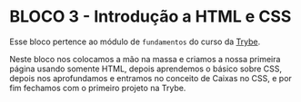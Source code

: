 # BLOCO 3 - Introdução a HTML e CSS

Esse bloco pertence ao módulo de `fundamentos` do curso da [Trybe](https://www.betrybe.com/).

Neste bloco nos colocamos a mão na massa e criamos a nossa primeira página usando somente HTML, depois aprendemos o básico sobre CSS, depois nos aprofundamos e entramos no conceito de Caixas no CSS, e por fim fechamos com o primeiro projeto na Trybe.
